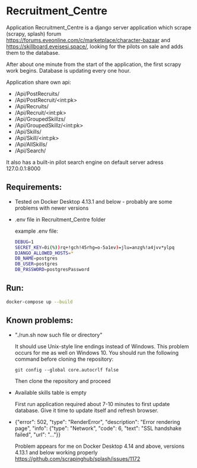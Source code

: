 # Recruitment_Centre
Application Recruitment_Centre is a django server application which scrape (scrapy, splash) forum https://forums.eveonline.com/c/marketplace/character-bazaar and https://skillboard.eveisesi.space/,
looking for the pilots on sale and adds them to the database.

After about one minute from the start of the application, the first scrapy work begins. 
Database is updating every one hour. 

Application share own api:

- /Api/PostRecruits/
- /Api/PostRecruit/\<int:pk>
- /Api/Recruits/
- /Api/Recruit/\<int:pk>
- /Api/GroupedSkillzs/
- /Api/GroupedSkillz/\<int:pk>
- /Api/Skills/
- /Api/Skill/\<int:pk>
- /Api/AllSkills/
- /Api/Search/


It also has a built-in pilot search engine on default server adress 127.0.0.1:8000

## Requirements: 
- Tested on Docker Desktop 4.13.1 and below - probably are some problems with newer versions
- .env file in Recruitment_Centre folder

  example .env file:
  ```sh
  DEBUG=1
  SECRET_KEY=0i(%))rq+!gch!45rhg=o-5a1ev)=jlu=anzg%!a4jvv*ylpq
  DJANGO_ALLOWED_HOSTS=*
  DB_NAME=postgres
  DB_USER=postgres
  DB_PASSWORD=postgresPassword
  ```

## Run:

```sh
docker-compose up --build
```

## Known problems:
- "./run.sh now such file or directory"

  It should use Unix-style line endings instead of Windows. 
  This problem occurs for me as well on Windows 10.
  You should run the following command before cloning the repository:
  ```
  git config --global core.autocrlf false
  ```
  Then clone the repository and proceed

- Available skills table is empty

  First run application required about 7-10 minutes to first update database.
  Give it time to update itself and refresh browser.
  
- {"error": 502, "type": "RenderError", "description": "Error rendering page", "info": {"type": "Network", "code": 6, "text": "SSL handshake failed", "url": "..."}}
  
  Problem appears for me on Docker Desktop 4.14 and above, versions 4.13.1 and below working properly
  https://github.com/scrapinghub/splash/issues/1172
  
